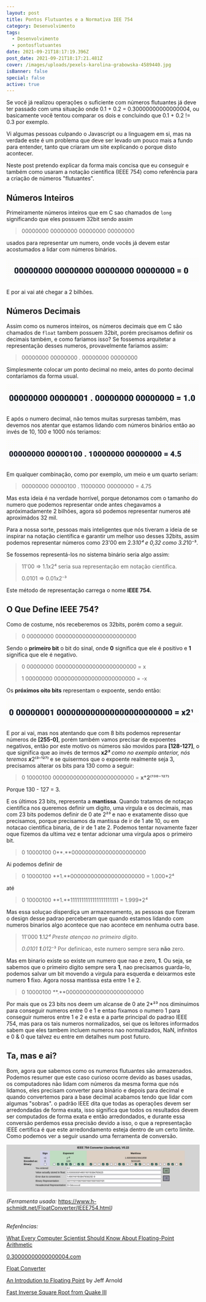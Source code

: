 ```yaml
---
layout: post
title: Pontos Flutuantes e a Normativa IEE 754
category: Desenvolvimento
tags:
  - Desenvolvimento
  - pontosflutuantes
date: 2021-09-21T18:17:19.396Z
post_date: 2021-09-21T18:17:21.481Z
cover: /images/uploads/pexels-karolina-grabowska-4589440.jpg
isBanner: false
special: false
active: true
---
```

Se você já realizou operações o suficiente com números flutuantes já deve ter passado com uma situação onde 0.1 + 0.2 = 0.30000000000000004, ou basicamente você tentou comparar os dois e concluindo que 0.1 + 0.2 != 0.3 por exemplo. 

Vi algumas pessoas culpando o Javascript ou a linguagem em si, mas na verdade este é um problema que deve ser levado um pouco mais a fundo para entender, tanto que criaram um site explicando o porque disto acontecer.

Neste post pretendo explicar da forma mais concisa que eu conseguir e também como usaram a notação científica (IEEE 754) como referência para a criação de números "flutuantes".

## Números Inteiros

Primeiramente números inteiros que em C sao chamados de `long` significando que eles possuem 32bit sendo assim

> 00000000 00000000 00000000 00000000

usados para representar um numero, onde vocês já devem estar acostumados a lidar com números binários.

![](/images/uploads/int.gif "Integers")

E por ai vai até chegar a 2 bilhões.

## Números Decimais

Assim como os numeros inteiros, os números decimais que em C são chamados de `float` tambem possuem 32bit, porém precisamos definir os decimais também, e como fariamos isso? Se fossemos arquitetar a representação desses numeros, provavelmente fariamos assim:

> 00000000 00000000 . 00000000 00000000

Simplesmente colocar um ponto decimal no meio, antes do ponto decimal contaríamos da forma usual.

![](/images/uploads/render.gif "Point in the middle approach")

E após o numero decimal, não temos muitas surpresas também, mas devemos nos atentar que estamos lidando com números binários então ao invés de 10, 100 e 1000 nós teriamos:

![](/images/uploads/render-half.gif "Integer halfs the gross way")

Em qualquer combinação, como por exemplo, um meio e um quarto seriam:

> 00000000 00000100 . 11000000 00000000 = 4.75

Mas esta ideia é na verdade horrível, porque detonamos com o tamanho do numero que podemos representar onde antes chegavamos a apróximadamente 2 bilhões, agora só podemos representar numeros até aproximádos 32 mil.

Para a nossa sorte, pessoas mais inteligentes que nós tiveram a ideia de se inspirar na notação científica e garantir um melhor uso desses 32bits, assim podemos representar números como 23'00 em 2.3*10⁴ e 0,32 como 3.2*10⁻³.

Se fossemos representá-los no sistema binário seria algo assim:

> 11'00 => 1.1x2⁴ seria sua representação em notação cientifica.
>
> 0.0101 => 0.01x2⁻³

Este método de representação carrega o nome **IEEE 754.**

## O Que Define IEEE 754?

Como de costume, nós receberemos os 32bits, porém como a seguir.

> 0 00000000 000000000000000000000000

Sendo o **primeiro bit** o bit do sinal, onde **0** significa que ele é positivo e **1** significa que ele é negativo.

> 0 00000000 000000000000000000000000 = x
>
> 1 00000000 000000000000000000000000 = -x

Os **próximos oito bits** representam o expoente, sendo então:

![](/images/uploads/ieee-exponents.gif "IEEE Exponents")

E por ai vai, mas nos atentando que com 8 bits podemos representar números de **\[255-0]**, porém também vamos precisar de expoentes negativos, então por este motivo os números são movidos para **\[128-127]**, o que significa que ao invés de termos **x*2³*** *como no exemplo anterior, nós teremos **x***2⁽³⁻¹²⁷⁾ e se quisermos que o expoente realmente seja 3, precisamos alterar os bits para 130 como a seguir:

> 0 10000100 000000000000000000000000 = **x*2⁽¹³⁰⁻¹²⁷⁾**

Porque 130 - 127 = 3.

E os últimos 23 bits, representa a **mantissa**. Quando tratamos de notaçao cientifica nos queremos definir um digito, uma virgula e os decimais, mas com 23 bits podemos definir de 0 ate 2²³ e nao e exatamente disso que precisamos, porque precisamos da mantissa de ir de 1 ate 10, ou em notacao cientifica binaria, de ir de 1 ate 2. Podemos tentar novamente fazer oque fizemos da ultima vez e tentar adcionar uma virgula apos o primeiro bit.

> 0 10000100 0**.**0000000000000000000000

Ai podemos definir de 

> 0 10000100 **1.**0000000000000000000000 = 1.000*2⁴

até

> 0 10000100 **1.**1111111111111111111111 = 1.999*2⁴

Mas essa soluçao disperdiça um armazenamento, as pessoas que fizeram o design desse padrao perceberam que quando estamos lidando com numeros binarios algo acontece que nao acontece em nenhuma outra base.

> 11'000   **1**.1*2⁴ Preste atençao no primeiro digito.*
>
> *0.0101   **1**.01*2⁻³ Por definicao, este numero sempre sera **não** zero.

Mas em binario existe so existe um numero que nao e zero, **1**. Ou seja, se sabemos que o primeiro digito sempre sera **1**, nao precisamos guarda-lo, podemos salvar um bit movendo a virgula para esquerda e deixarmos este numero **1** fixo. Agora nossa mantissa esta entre 1 e 2.

> 0 10000100 **.**00000000000000000000000

Por mais que os 23 bits nos deem um alcanse de 0 ate 2*²³ nos diminuimos para conseguir numeros entre 0 e 1 e entao fixamos o numero 1 para conseguir numeros entre 1 e 2 e esta e a parte principal do padrao IEEE 754, mas para os tais numeros normalizados, sei que os leitores informados sabem que eles tambem incluem numeros nao normalizados, NaN, infinitos e 0 & 0 que talvez eu entre em detalhes num post futuro.

## Ta, mas e ai?

Bom, agora que sabemos como os numeros flutuantes são armazenados. Podemos resumer que este caso curioso ocorre devido as bases usadas, os computadores não lidam com números da mesma forma que nós lidamos, eles precisam converter para binário e depois para decimal e quando convertemos para a base decimal acabamos tendo que lidar com algumas "sobras". o padrão IEEE dita que todas as operações devem ser arredondadas de forma exata, isso significa que todos os resultados devem ser computados de forma exata e então arredondados, e durante essa conversão perdemos essa precisão devido a isso, o que a representação IEEE certifica é que este arredondamento esteja dentro de um certo limite.\
Como podemos ver a seguir usando uma ferramenta de conversão.

![Conversão de numeros float.](/images/uploads/floating_point_converter.png "Tool Used: https://www.h-schmidt.net/FloatConverter/IEEE754.html")

*(Ferramenta usada:* <https://www.h-schmidt.net/FloatConverter/IEEE754.html>*)*

\
*Referências:*

[What Every Computer Scientist Should Know About Floating-Point Arithmetic](http://docs.oracle.com/cd/E19957-01/806-3568/ncg_goldberg.html)

[0.30000000000000004.com](https://0.30000000000000004.com/)

[Float Converter](<  https://www.h-schmidt.net/FloatConverter/IEEE754.html>)

[An Introdution to Floating Point](https://indico.cern.ch/event/626147/attachments/1456066/2247140/FloatingPoint.Handout.pdf) by Jeff Arnold

[Fast Inverse Square Root from Quake III](https://youtu.be/p8u_k2LIZyo?t=258)